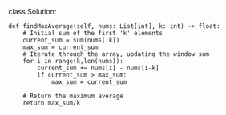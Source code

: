class Solution:

    def findMaxAverage(self, nums: List[int], k: int) -> float:
        # Initial sum of the first 'k' elements
        current_sum = sum(nums[:k])
        max_sum = current_sum
        # Iterate through the array, updating the window sum
        for i in range(k,len(nums)):
            current_sum += nums[i] - nums[i-k]
            if current_sum > max_sum:
                max_sum = current_sum

        # Return the maximum average
        return max_sum/k
